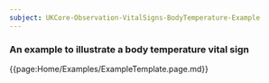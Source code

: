 ```yaml
---
subject: UKCore-Observation-VitalSigns-BodyTemperature-Example
---
```

### An example to illustrate a body temperature vital sign

{{page:Home/Examples/ExampleTemplate.page.md}}